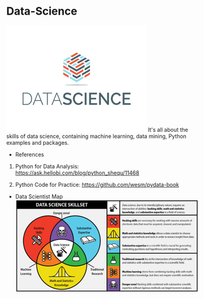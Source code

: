 # Data-Science
![images](https://github.com/mayritaspring/Data-Science/blob/master/figures/datascience.png)
It's all about the skills of data science, containing machine learning, data mining, Python examples and packages.

- References
1. Python for Data Analysis: https://ask.hellobi.com/blog/python_shequ/11468

2. Python Code for Practice: https://github.com/wesm/pydata-book

- Data Scientist Map
![images](https://github.com/mayritaspring/Data-Science/blob/master/figures/cover.jpg)
